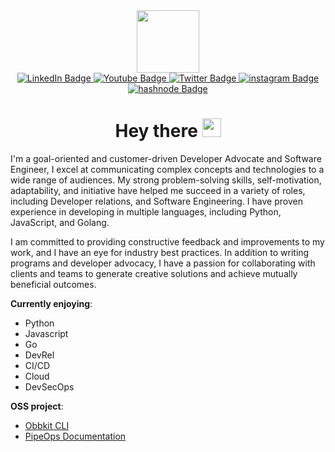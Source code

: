 <div id="header" align="center">
  <img src="https://media.giphy.com/media/M9gbBd9nbDrOTu1Mqx/giphy.gif" width="100"/>
  <div id="badges align="center"">
    <a href="https://www.linkedin.com/in/AdeboyeDN/">
      <img src="https://img.shields.io/badge/LinkedIn-blue?style=for-the-badge&logo=linkedin&logoColor=white" alt="LinkedIn Badge"/>
    </a>
    <a href="https://www.youtube.com/channel/UCVg717EmBOiN1V2m0YeIYCA">
      <img src="https://img.shields.io/badge/YouTube-red?style=for-the-badge&logo=youtube&logoColor=white" alt="Youtube Badge"/>
    </a>
    <a href="https://twitter.com/adeboyedn">
      <img src="https://img.shields.io/badge/Twitter-blue?style=for-the-badge&logo=twitter&logoColor=white" alt="Twitter Badge"/>
    </a>
    <a href="https://www.instagram.com/adeboyedn/">
      <img src="https://img.shields.io/badge/instagram-red?style=for-the-badge&logo=instagram&logoColor=white" alt="instagram Badge"/>
    </a>
    <a href="https://adeboyedn.hashnode.dev/">
      <img src="https://img.shields.io/badge/hashnode-blue?style=for-the-badge&logo=hashode&logoColor=white" alt="hashnode Badge"/>
    </a>
  </div>
  <img src="https://komarev.com/ghpvc/?username=AdeboyeDN&style=flat-square&color=blue" alt=""/>
  <h1>
    Hey there
    <img src="https://media.giphy.com/media/hvRJCLFzcasrR4ia7z/giphy.gif" width="30px"/>
  </h1>
</div>

I'm a goal-oriented and customer-driven Developer Advocate and Software Engineer, I excel at communicating complex concepts and technologies to a wide range of audiences. My strong problem-solving skills, self-motivation, adaptability, and initiative have helped me succeed in a variety of roles, including Developer relations, and Software Engineering. I have proven experience in developing in multiple languages, including Python, JavaScript, and Golang.

I am committed to providing constructive feedback and improvements to my work, and I have an eye for industry best practices. In addition to writing programs and developer advocacy, I have a passion for collaborating with clients and teams to generate creative solutions and achieve mutually beneficial outcomes.

**Currently enjoying**:

<ul>
  <li>Python</li>
  <li>Javascript</li>
  <li>Go</li>
  <li>DevRel</li>
  <li>CI/CD</li>
  <li>Cloud</li>
  <li>DevSecOps</li>
</ul>  

**OSS project**:

<ul>
  <li><a href="https://github.com/Onboardbase/obbkit/">Obbkit CLI</a></li>
  <li><a href="https://github.com/PipeOpsHQ/pipeops-documentation">PipeOps Documentation</a></li>
</ul>  



